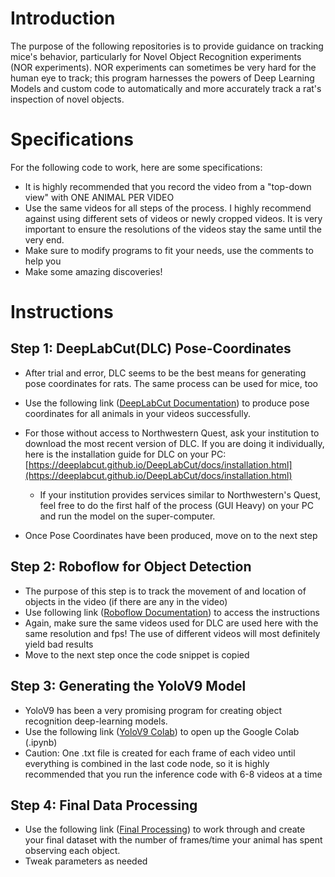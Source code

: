 # Introduction
The purpose of the following repositories is to provide guidance on tracking mice's behavior, particularly for Novel Object Recognition experiments (NOR experiments). NOR experiments can sometimes be very hard for the human eye to track; this program harnesses the powers of Deep Learning Models and custom code to automatically and more accurately track a rat's inspection of novel objects. 

# Specifications
For the following code to work, here are some specifications:

* It is highly recommended that you record the video from a "top-down view" with ONE ANIMAL PER VIDEO
* Use the same videos for all steps of the process. I highly recommend against using different sets of videos or newly cropped videos. It is very important to ensure the resolutions of the videos stay the same until the very end. 
*  Make sure to modify programs to fit your needs, use the comments to help you
*  Make some amazing discoveries!

# Instructions
## Step 1: DeepLabCut(DLC) Pose-Coordinates
* After trial and error, DLC seems to be the best means for generating pose coordinates for rats. The same process can be used for mice, too

* Use the following link ([DeepLabCut Documentation](https://github.com/sajivhar4118/Rat-NOR/blob/eb7543edfa4221fd62312f15e0a52ddd2293d5c0/DLC-Documentation.md)) to produce pose coordinates for all animals in your videos successfully.
* For those without access to Northwestern Quest, ask your institution to download the most recent version of DLC. If you are doing it individually, here is the installation guide for DLC on your PC: [https://deeplabcut.github.io/DeepLabCut/docs/installation.html](https://deeplabcut.github.io/DeepLabCut/docs/installation.html)
    * If your institution provides services similar to Northwestern's Quest, feel free to do the first half of the process (GUI Heavy) on your PC and run the model on the super-computer.

* Once Pose Coordinates have been produced, move on to the next step

## Step 2: Roboflow for Object Detection
* The purpose of this step is to track the movement of and location of objects in the video (if there are any in the video)
* Use following link ([Roboflow Documentation](https://github.com/sajivhar4118/Rat-NOR/blob/eb7543edfa4221fd62312f15e0a52ddd2293d5c0/Roboflow-Documentation.md)) to access the instructions 
* Again, make sure the same videos used for DLC are used here with the same resolution and fps! The use of different videos will most definitely yield bad results
* Move to the next step once the code snippet is copied

## Step 3: Generating the YoloV9 Model
* YoloV9 has been a very promising program for creating object recognition deep-learning models.
* Use the following link ([YoloV9 Colab](https://github.com/sajivhar4118/Rat-NOR/blob/eb7543edfa4221fd62312f15e0a52ddd2293d5c0/Training_YoloV9_Public_Final.ipynb)) to open up the Google Colab (.ipynb)
* Caution: One .txt file is created for each frame of each video until everything is combined in the last code node, so it is highly recommended that you run the inference code with 6-8 videos at a time 

## Step 4: Final Data Processing
* Use the following link ([Final Processing](https://github.com/sajivhar4118/Rat-NOR/blob/eb7543edfa4221fd62312f15e0a52ddd2293d5c0/Final_Processing.md)) to work through and create your final dataset with the number of frames/time your animal has spent observing each object. 
* Tweak parameters as needed
